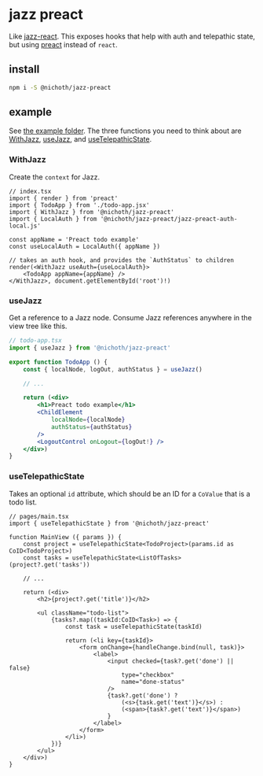 # jazz preact
Like [jazz-react](https://github.com/gardencmp/jazz/blob/main/DOCS.md/#jazz-react). This exposes hooks that help with auth and telepathic state, but using [preact](https://preactjs.com/) instead of `react`.

## install 
```bash
npm i -S @nichoth/jazz-preact
```

## example
See [the example folder](./example/). The three functions you need to think about are [WithJazz](#withjazz), [useJazz](#usejazz), and [useTelepathicState](#usetelepathicstate).

### WithJazz
Create the `context` for Jazz.

```tsx
// index.tsx
import { render } from 'preact'
import { TodoApp } from './todo-app.jsx'
import { WithJazz } from '@nichoth/jazz-preact'
import { LocalAuth } from '@nichoth/jazz-preact/jazz-preact-auth-local.js'

const appName = 'Preact todo example'
const useLocalAuth = LocalAuth({ appName })

// takes an auth hook, and provides the `AuthStatus` to children
render(<WithJazz useAuth={useLocalAuth}>
    <TodoApp appName={appName} />
</WithJazz>, document.getElementById('root')!)
```

### useJazz
Get a reference to a Jazz node. Consume Jazz references anywhere in the view tree like this.

```jsx
// todo-app.tsx
import { useJazz } from '@nichoth/jazz-preact'

export function TodoApp () {
    const { localNode, logOut, authStatus } = useJazz()

    // ...

    return (<div>
        <h1>Preact todo example</h1>
        <ChildElement
            localNode={localNode}
            authStatus={authStatus}
        />
        <LogoutControl onLogout={logOut!} />
    </div>)
}
```

### useTelepathicState
Takes an optional `id` attribute, which should be an ID for a `CoValue` that is a todo list.

```tsx
// pages/main.tsx
import { useTelepathicState } from '@nichoth/jazz-preact'

function MainView ({ params }) {
    const project = useTelepathicState<TodoProject>(params.id as CoID<TodoProject>)
    const tasks = useTelepathicState<ListOfTasks>(project?.get('tasks'))

    // ...

    return (<div>
        <h2>{project?.get('title')}</h2>

        <ul className="todo-list">
            {tasks?.map((taskId:CoID<Task>) => {
                const task = useTelepathicState(taskId)

                return (<li key={taskId}>
                    <form onChange={handleChange.bind(null, task)}>
                        <label>
                            <input checked={task?.get('done') || false}
                                type="checkbox"
                                name="done-status"
                            />
                            {task?.get('done') ?
                                (<s>{task.get('text')}</s>) :
                                (<span>{task?.get('text')}</span>)
                            }
                        </label>
                    </form>
                </li>)
            })}
        </ul>
    </div>)
}
```

